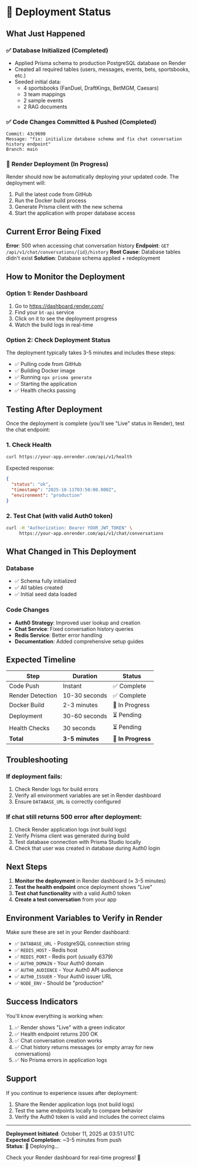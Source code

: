 # 🚀 Deployment Status

## What Just Happened

### ✅ **Database Initialized** (Completed)
- Applied Prisma schema to production PostgreSQL database on Render
- Created all required tables (users, messages, events, bets, sportsbooks, etc.)
- Seeded initial data:
  - 4 sportsbooks (FanDuel, DraftKings, BetMGM, Caesars)
  - 3 team mappings
  - 2 sample events
  - 2 RAG documents

### ✅ **Code Changes Committed & Pushed** (Completed)
```
Commit: 43c9690
Message: "fix: initialize database schema and fix chat conversation history endpoint"
Branch: main
```

### 🔄 **Render Deployment** (In Progress)
Render should now be automatically deploying your updated code. The deployment will:
1. Pull the latest code from GitHub
2. Run the Docker build process
3. Generate Prisma client with the new schema
4. Start the application with proper database access

## Current Error Being Fixed

**Error**: 500 when accessing chat conversation history
**Endpoint**: `GET /api/v1/chat/conversations/{id}/history`
**Root Cause**: Database tables didn't exist
**Solution**: Database schema applied + redeployment

## How to Monitor the Deployment

### Option 1: Render Dashboard
1. Go to https://dashboard.render.com/
2. Find your `bt-api` service
3. Click on it to see the deployment progress
4. Watch the build logs in real-time

### Option 2: Check Deployment Status
The deployment typically takes 3-5 minutes and includes these steps:
- ✅ Pulling code from GitHub
- ✅ Building Docker image
- ✅ Running `npx prisma generate`
- ✅ Starting the application
- ✅ Health checks passing

## Testing After Deployment

Once the deployment is complete (you'll see "Live" status in Render), test the chat endpoint:

### 1. Check Health
```bash
curl https://your-app.onrender.com/api/v1/health
```

Expected response:
```json
{
  "status": "ok",
  "timestamp": "2025-10-11T03:50:00.000Z",
  "environment": "production"
}
```

### 2. Test Chat (with valid Auth0 token)
```bash
curl -H "Authorization: Bearer YOUR_JWT_TOKEN" \
     https://your-app.onrender.com/api/v1/chat/conversations
```

## What Changed in This Deployment

### Database
- ✅ Schema fully initialized
- ✅ All tables created
- ✅ Initial seed data loaded

### Code Changes
- **Auth0 Strategy**: Improved user lookup and creation
- **Chat Service**: Fixed conversation history queries
- **Redis Service**: Better error handling
- **Documentation**: Added comprehensive setup guides

## Expected Timeline

| Step | Duration | Status |
|------|----------|--------|
| Code Push | Instant | ✅ Complete |
| Render Detection | 10-30 seconds | ✅ Complete |
| Docker Build | 2-3 minutes | 🔄 In Progress |
| Deployment | 30-60 seconds | ⏳ Pending |
| Health Checks | 30 seconds | ⏳ Pending |
| **Total** | **3-5 minutes** | **🔄 In Progress** |

## Troubleshooting

### If deployment fails:
1. Check Render logs for build errors
2. Verify all environment variables are set in Render dashboard
3. Ensure `DATABASE_URL` is correctly configured

### If chat still returns 500 error after deployment:
1. Check Render application logs (not build logs)
2. Verify Prisma client was generated during build
3. Test database connection with Prisma Studio locally
4. Check that user was created in database during Auth0 login

## Next Steps

1. **Monitor the deployment** in Render dashboard (≈ 3-5 minutes)
2. **Test the health endpoint** once deployment shows "Live"
3. **Test chat functionality** with a valid Auth0 token
4. **Create a test conversation** from your app

## Environment Variables to Verify in Render

Make sure these are set in your Render dashboard:
- ✅ `DATABASE_URL` - PostgreSQL connection string
- ✅ `REDIS_HOST` - Redis host
- ✅ `REDIS_PORT` - Redis port (usually 6379)
- ✅ `AUTH0_DOMAIN` - Your Auth0 domain
- ✅ `AUTH0_AUDIENCE` - Your Auth0 API audience
- ✅ `AUTH0_ISSUER` - Your Auth0 issuer URL
- ✅ `NODE_ENV` - Should be "production"

## Success Indicators

You'll know everything is working when:
1. ✅ Render shows "Live" with a green indicator
2. ✅ Health endpoint returns 200 OK
3. ✅ Chat conversation creation works
4. ✅ Chat history returns messages (or empty array for new conversations)
5. ✅ No Prisma errors in application logs

## Support

If you continue to experience issues after deployment:
1. Share the Render application logs (not build logs)
2. Test the same endpoints locally to compare behavior
3. Verify the Auth0 token is valid and includes the correct claims

---

**Deployment Initiated**: October 11, 2025 at 03:51 UTC  
**Expected Completion**: ~3-5 minutes from push  
**Status**: 🔄 Deploying...

Check your Render dashboard for real-time progress! 🚀

